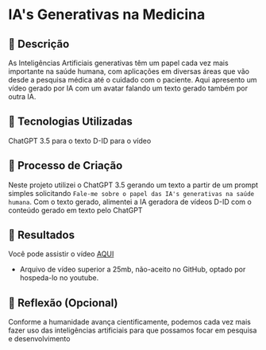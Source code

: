 
# IA's Generativas na Medicina

## 📒 Descrição
As Inteligências Artificiais generativas têm um papel cada vez mais importante na saúde humana, com aplicações em diversas áreas que vão desde a pesquisa médica até o cuidado com o paciente. Aqui apresento um vídeo gerado por IA com um avatar falando um texto gerado também por outra IA.

## 🤖 Tecnologias Utilizadas
ChatGPT 3.5 para o texto
D-ID para o vídeo

## 🧐 Processo de Criação
Neste projeto utilizei o ChatGPT 3.5 gerando um texto a partir de um prompt simples solicitando ``Fale-me sobre o papel das IA's generativas na saúde humana``.
Com o texto gerado, alimentei a IA geradora de vídeos D-ID com o conteúdo gerado em texto pelo ChatGPT

## 🚀 Resultados
Você pode assistir o vídeo [AQUI](https://youtu.be/mFx7F83R6cM)
* Arquivo de vídeo superior a 25mb, não-aceito no GitHub, optado por hospeda-lo no youtube.

## 💭 Reflexão (Opcional)
Conforme a humanidade avança cientificamente, podemos cada vez mais fazer uso das inteligências artificiais para que possamos focar em pesquisa e desenvolvimento
